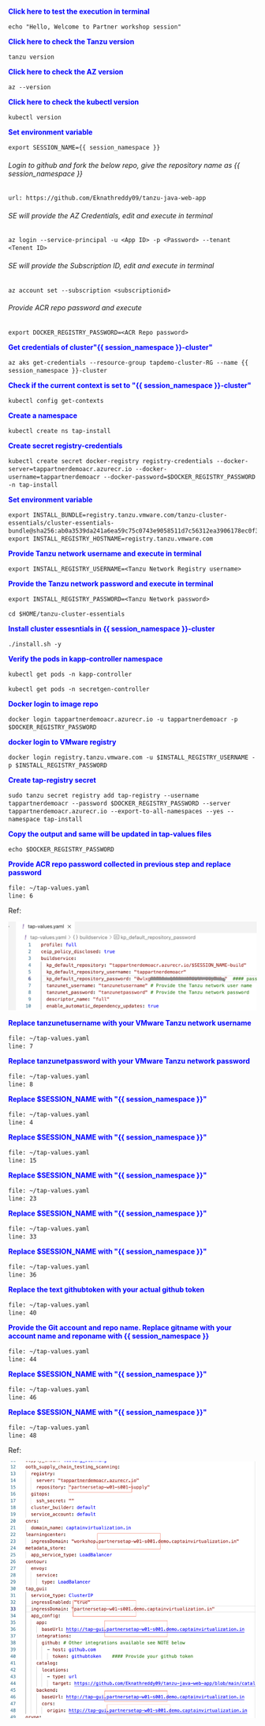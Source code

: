 
<p style="color:blue"><strong> Click here to test the execution in terminal</strong></p>

```execute-1
echo "Hello, Welcome to Partner workshop session"
```

<p style="color:blue"><strong> Click here to check the Tanzu version</strong></p>

```execute
tanzu version
```
<p style="color:blue"><strong> Click here to check the AZ version</strong></p>

```execute
az --version
```

<p style="color:blue"><strong> Click here to check the kubectl version</strong></p>

```execute
kubectl version
```

<p style="color:blue"><strong> Set environment variable </strong></p>

```execute-all
export SESSION_NAME={{ session_namespace }}
```

###### Login to github and fork the below repo, give the repository name as {{ session_namespace }}

```dashboard:open-url
url: https://github.com/Eknathreddy09/tanzu-java-web-app
```

###### SE will provide the AZ Credentials, edit and execute in terminal

```copy-and-edit
az login --service-principal -u <App ID> -p <Password> --tenant <Tenent ID> 
```
###### SE will provide the Subscription ID, edit and execute in terminal

```copy-and-edit
az account set --subscription <subscriptionid>
```

###### Provide ACR repo password and execute

```copy-and-edit
export DOCKER_REGISTRY_PASSWORD=<ACR Repo password>
```

<p style="color:blue"><strong> Get credentials of cluster"{{ session_namespace }}-cluster" </strong></p>

```execute
az aks get-credentials --resource-group tapdemo-cluster-RG --name {{ session_namespace }}-cluster
```

<p style="color:blue"><strong> Check if the current context is set to "{{ session_namespace }}-cluster" </strong></p>

```execute
kubectl config get-contexts
```

<p style="color:blue"><strong> Create a namespace </strong></p>

```execute
kubectl create ns tap-install
```

<p style="color:blue"><strong> Create secret registry-credentials </strong></p>

```execute
kubectl create secret docker-registry registry-credentials --docker-server=tappartnerdemoacr.azurecr.io --docker-username=tappartnerdemoacr --docker-password=$DOCKER_REGISTRY_PASSWORD -n tap-install
```

<p style="color:blue"><strong> Set environment variable </strong></p>

```execute
export INSTALL_BUNDLE=registry.tanzu.vmware.com/tanzu-cluster-essentials/cluster-essentials-bundle@sha256:ab0a3539da241a6ea59c75c0743e9058511d7c56312ea3906178ec0f3491f51d
export INSTALL_REGISTRY_HOSTNAME=registry.tanzu.vmware.com
```

<p style="color:blue"><strong> Provide Tanzu network username and execute in terminal </strong></p>

```copy-and-edit
export INSTALL_REGISTRY_USERNAME=<Tanzu Network Registry username>
```

<p style="color:blue"><strong> Provide the Tanzu network password and execute in terminal </strong></p>

```copy-and-edit
export INSTALL_REGISTRY_PASSWORD=<Tanzu Network password>
```

```execute
cd $HOME/tanzu-cluster-essentials
```

<p style="color:blue"><strong> Install cluster essesntials in {{ session_namespace }}-cluster  </strong></p>

```execute
./install.sh -y
```

<p style="color:blue"><strong> Verify the pods in kapp-controller namespace  </strong></p>

```execute
kubectl get pods -n kapp-controller
```

```execute
kubectl get pods -n secretgen-controller
```

<p style="color:blue"><strong> Docker login to image repo </strong></p>

```execute
docker login tappartnerdemoacr.azurecr.io -u tappartnerdemoacr -p $DOCKER_REGISTRY_PASSWORD
```

<p style="color:blue"><strong> docker login to VMware registry </strong></p>

```execute
docker login registry.tanzu.vmware.com -u $INSTALL_REGISTRY_USERNAME -p $INSTALL_REGISTRY_PASSWORD
```

<p style="color:blue"><strong> Create tap-registry secret  </strong></p>

```execute
sudo tanzu secret registry add tap-registry --username tappartnerdemoacr --password $DOCKER_REGISTRY_PASSWORD --server tappartnerdemoacr.azurecr.io --export-to-all-namespaces --yes --namespace tap-install
```

<p style="color:blue"><strong> Copy the output and same will be updated in tap-values files </strong></p>

```execute-1
echo $DOCKER_REGISTRY_PASSWORD
```

<p style="color:blue"><strong> Provide ACR repo password collected in previous step and replace password </strong></p>

```editor:open-file
file: ~/tap-values.yaml
line: 6
```

Ref: 

![Local host](images/values-3.png)

<p style="color:blue"><strong> Replace tanzunetusername with your VMware Tanzu network username </strong></p>

```editor:open-file
file: ~/tap-values.yaml
line: 7
```

<p style="color:blue"><strong> Replace tanzunetpassword with your VMware Tanzu network password </strong></p>

```editor:open-file
file: ~/tap-values.yaml
line: 8
```

<p style="color:blue"><strong> Replace $SESSION_NAME with "{{ session_namespace }}" </strong></p>

```editor:open-file
file: ~/tap-values.yaml
line: 4
```
<p style="color:blue"><strong> Replace $SESSION_NAME with "{{ session_namespace }}" </strong></p>

```editor:open-file
file: ~/tap-values.yaml
line: 15
```

<p style="color:blue"><strong> Replace $SESSION_NAME with "{{ session_namespace }}" </strong></p>

```editor:open-file
file: ~/tap-values.yaml
line: 23
```

<p style="color:blue"><strong> Replace $SESSION_NAME with "{{ session_namespace }}" </strong></p>

```editor:open-file
file: ~/tap-values.yaml
line: 33
```

<p style="color:blue"><strong> Replace $SESSION_NAME with "{{ session_namespace }}" </strong></p>

```editor:open-file
file: ~/tap-values.yaml
line: 36
```

<p style="color:blue"><strong> Replace the text githubtoken with your actual github token </strong></p>

```editor:open-file
file: ~/tap-values.yaml
line: 40
```

<p style="color:blue"><strong> Provide the Git account and repo name. Replace gitname with your account name and reponame with {{ session_namespace }} </strong></p>

```editor:open-file
file: ~/tap-values.yaml
line: 44
```
<p style="color:blue"><strong> Replace $SESSION_NAME with "{{ session_namespace }}" </strong></p>

```editor:open-file
file: ~/tap-values.yaml
line: 46
```

<p style="color:blue"><strong> Replace $SESSION_NAME with "{{ session_namespace }}" </strong></p>

```editor:open-file
file: ~/tap-values.yaml
line: 48
```

Ref:

![Local host](images/values-4.png)
